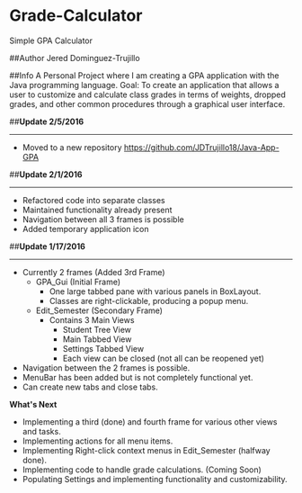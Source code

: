 # Grade-Calculator
Simple GPA Calculator

##Author
Jered Dominguez-Trujillo

##Info
A Personal Project where I am creating a GPA application with the Java programming language.
Goal: To create an application that allows a user to customize and calculate class grades in terms of weights, dropped grades, and other common procedures through a graphical user interface.

##**Update 2/5/2016**
***
- Moved to a new repository https://github.com/JDTrujillo18/Java-App-GPA

##**Update 2/1/2016**
***
- Refactored code into separate classes
- Maintained functionality already present
- Navigation between all 3 frames is possible
- Added temporary application icon


##**Update 1/17/2016**
***
- Currently 2 frames (Added 3rd Frame)
  - GPA_Gui (Initial Frame)
    - One large tabbed pane with various panels in BoxLayout.
    - Classes are right-clickable, producing a popup menu.
  - Edit_Semester (Secondary Frame)
    - Contains 3 Main Views
      - Student Tree View
      - Main Tabbed View
      - Settings Tabbed View
      - Each view can be closed (not all can be reopened yet)
- Navigation between the 2 frames is possible.
- MenuBar has been added but is not completely functional yet.
- Can create new tabs and close tabs.

**What's Next**
- Implementing a third (done) and fourth frame for various other views and tasks. 
- Implementing actions for all menu items.
- Implementing Right-click context menus in Edit_Semester (halfway done).
- Implementing code to handle grade calculations. (Coming Soon)
- Populating Settings and implementing functionality and customizability.
  
